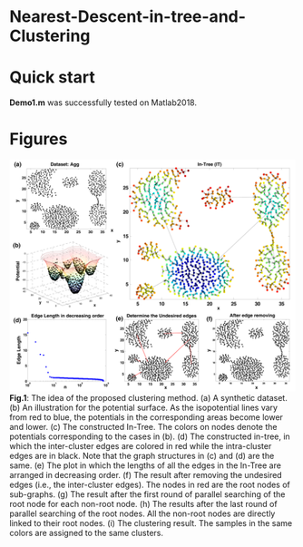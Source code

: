 # Nearest-Descent-in-tree-and-Clustering

# Quick start
**Demo1.m** was successfully tested on Matlab2018. 
# Figures

![Fig.1](https://github.com/Teng-Qiu-Clustering/Nearest-Descent-in-tree-and-Clustering/blob/main/illustration-of-the-principle.png)
**Fig.1**: The idea of the proposed clustering method. (a) A synthetic dataset. (b)
An illustration for the potential surface. As the isopotential lines vary from red to blue, the potentials
in the corresponding areas become lower and lower. (c) The constructed In-Tree. The colors on
nodes denote the potentials corresponding to the cases in (b). (d) The constructed in-tree, in which
the inter-cluster edges are colored in red while the intra-cluster edges are in black. Note that the
graph structures in (c) and (d) are the same. (e) The plot in which the lengths of all the edges in the
In-Tree are arranged in decreasing order. (f) The result after removing the undesired edges (i.e., the
inter-cluster edges). The nodes in red are the root nodes of sub-graphs. (g) The result after the first
round of parallel searching of the root node for each non-root node. (h) The results after the last
round of parallel searching of the root nodes. All the non-root nodes are directly linked to their root
nodes. (i) The clustering result. The samples in the same colors are assigned to the same clusters. 
